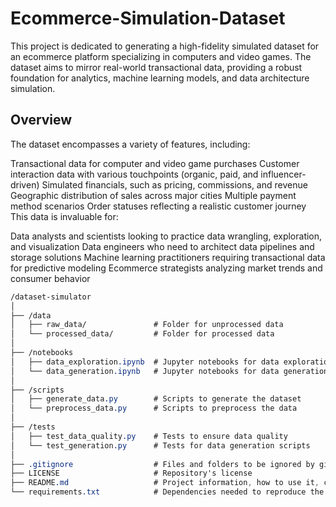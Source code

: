 # Ecommerce-Simulation-Dataset
This project is dedicated to generating a high-fidelity simulated dataset for an ecommerce platform specializing in computers and video games. The dataset aims to mirror real-world transactional data, providing a robust foundation for analytics, machine learning models, and data architecture simulation.

## Overview
The dataset encompasses a variety of features, including:

Transactional data for computer and video game purchases
Customer interaction data with various touchpoints (organic, paid, and influencer-driven)
Simulated financials, such as pricing, commissions, and revenue
Geographic distribution of sales across major cities
Multiple payment method scenarios
Order statuses reflecting a realistic customer journey
This data is invaluable for:

Data analysts and scientists looking to practice data wrangling, exploration, and visualization
Data engineers who need to architect data pipelines and storage solutions
Machine learning practitioners requiring transactional data for predictive modeling
Ecommerce strategists analyzing market trends and consumer behavior

```css
/dataset-simulator
│
├── /data
│   ├── raw_data/               # Folder for unprocessed data
│   └── processed_data/         # Folder for processed data
│
├── /notebooks
│   ├── data_exploration.ipynb  # Jupyter notebooks for data exploration
│   └── data_generation.ipynb   # Jupyter notebooks for data generation
│
├── /scripts
│   ├── generate_data.py        # Scripts to generate the dataset
│   └── preprocess_data.py      # Scripts to preprocess the data
│
├── /tests
│   ├── test_data_quality.py    # Tests to ensure data quality
│   └── test_generation.py      # Tests for data generation scripts
│
├── .gitignore                  # Files and folders to be ignored by git
├── LICENSE                     # Repository's license
├── README.md                   # Project information, how to use it, contribute, etc.
└── requirements.txt            # Dependencies needed to reproduce the environment

```
